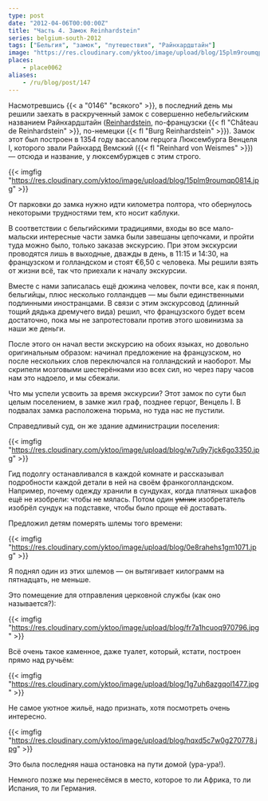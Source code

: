 ```yaml
---
type: post
date: "2012-04-06T00:00:00Z"
title: "Часть 4. Замок Reinhardstein"
series: belgium-south-2012
tags: ["Бельгия", "замок", "путешествия", "Райнхардштайн"]
image: "https://res.cloudinary.com/yktoo/image/upload/blog/15plm9roumqp0814.jpg"
places:
    - place0062
aliases:
    - /ru/blog/post/147
---
```


Насмотревшись {{< a "0146" "всякого" >}}, в последний день мы решили заехать в раскрученный замок с совершенно небельгийским названием Райнхардштайн ([Reinhardstein](http://www.reinhardstein.net/), по-французски {{< fl "Château de Reinhardstein" >}}, по-немецки {{< fl "Burg Reinhardstein" >}}). Замок этот был построен в 1354 году вассалом герцога Люксембурга Венцеля I, которого звали Райнхард Вемский ({{< fl "Reinhard von Weismes" >}}) — отсюда и название, у люксембуржцев с этим строго.

{{< imgfig "https://res.cloudinary.com/yktoo/image/upload/blog/15plm9roumqp0814.jpg" >}}

<!--more-->

От парковки до замка нужно идти километра полтора, что обернулось некоторыми трудностями тем, кто носит каблуки.

В соответствии с бельгийскими традициями, входы во все мало-мальски интересные части замка были завешаны цепочками, и пройти туда можно было, только заказав экскурсию. При этом экскурсии проводятся лишь в выходные, дважды в день, в 11:15 и 14:30, на французском и голландском и стоят €6,50 с человека. Мы решили взять от жизни всё, так что приехали к началу экскурсии.

Вместе с нами записалась ещё дюжина человек, почти все, как я понял, бельгийцы, плюс несколько голландцев — мы были единственными подлинными иностранцами. В связи с этим экскурсовод (длинный тощий дядька дремучего вида) решил, что французского будет всем достаточно, пока мы не запротестовали против этого шовинизма за наши же деньги.

После этого он начал вести экскурсию на обоих языках, но довольно оригинальным образом: начинал предложение на французском, но после нескольких слов переключался на голландский и наоборот. Мы скрипели мозговыми шестерёнками изо всех сил, но через пару часов нам это надоело, и мы сбежали.

Что мы успели усвоить за время экскурсии? Этот замок по сути был целым поселением, в замке жил граф, позднее герцог, Венцель I. В подвалах замка расположена тюрьма, но туда нас не пустили.

Справедливый суд, он же здание администрации поселения:

{{< imgfig "https://res.cloudinary.com/yktoo/image/upload/blog/w7u9y7jck6go3350.jpg" >}}

Гид подолгу останавливался в каждой комнате и рассказывал подробности каждой детали в ней на своём франкоголландском. Например, почему одежду хранили в сундуках, когда платяных шкафов ещё не изобрели: чтобы не мялась. Потом один ~~умник~~ изобретатель изобрёл сундук на подставке, чтобы было проще её доставать.

Предложил детям померять шлемы того времени:

{{< imgfig "https://res.cloudinary.com/yktoo/image/upload/blog/0e8rahehs1gm1071.jpg" >}}

Я поднял один из этих шлемов — он вытягивает килограмм на пятнадцать, не меньше.

Это помещение для отправления церковной службы (как оно называется?):

{{< imgfig "https://res.cloudinary.com/yktoo/image/upload/blog/fr7a1hcuoq970796.jpg" >}}

Всё очень такое каменное, даже туалет, который, кстати, построен прямо над ручьём:

{{< imgfig "https://res.cloudinary.com/yktoo/image/upload/blog/1g7uh6azgqol1477.jpg" >}}

Не самое уютное жильё, надо признать, хотя посмотреть очень интересно.

{{< imgfig "https://res.cloudinary.com/yktoo/image/upload/blog/hqxd5c7w0g270778.jpg" >}}

Это была последняя наша остановка на пути домой (ура-ура!).

Немного позже мы перенесёмся в место, которое то ли Африка, то ли Испания, то ли Германия.
